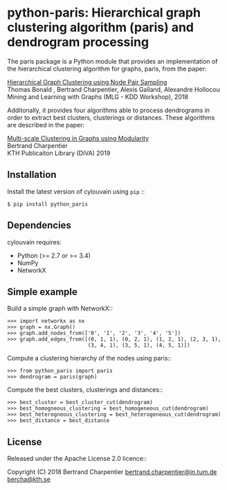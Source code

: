 python-paris: Hierarchical graph clustering algorithm (paris) and dendrogram processing
=========================

The paris package is a Python module that provides an implementation of the hierarchical clustering algorithm for graphs, paris, from the paper:

[Hierarchical Graph Clustering using Node Pair Sampling](https://www.mlgworkshop.org/2018/papers/MLG2018_paper_4.pdf)<br>
Thomas Bonald , Bertrand Charpentier, Alexis Galland, Alexandre Hollocou<br>
Mining and Learning with Graphs (MLG - KDD Workshop), 2018

Additonally, it provides four algorithms able to process dendrograms in order to extract best clusters, clusterings or distances. These algorithms are described in the paper:

[Multi-scale Clustering in Graphs using Modularity](http://www.diva-portal.org/smash/get/diva2:1292782/FULLTEXT01.pdf)<br>
Bertrand Charpentier<br>
KTH Publicaiton Library (DiVA) 2019

Installation
------------

Install the latest version of cylouvain using ``pip`` ::

    $ pip install python_paris

Dependencies
------------

cylouvain requires:

- Python (>= 2.7 or >= 3.4)
- NumPy
- NetworkX

Simple example
--------------

Build a simple graph with NetworkX::

    >>> import networkx as nx
    >>> graph = nx.Graph()
    >>> graph.add_nodes_from(['0', '1', '2', '3', '4', '5'])
    >>> graph.add_edges_from([(0, 1, 1), (0, 2, 1), (1, 2, 1), (2, 3, 1),
                              (3, 4, 1), (3, 5, 1), (4, 5, 1)])

Compute a clustering hierarchy of the nodes using paris::

    >>> from python_paris import paris
    >>> dendrogram = paris(graph)

Compute the best clusters, clusterings and distances::

    >>> best_cluster = best_cluster_cut(dendrogram)
    >>> best_homogneous_clustering = best_homogeneous_cut(dendrogram)
    >>> best_heterogneous_clustering = best_heterogeneous_cut(dendrogram)
    >>> best_distance = best_distance

License
-------

Released under the Apache License 2.0 licence::

   Copyright (C) 2018 Bertrand Charpentier <bertrand.charpentier@in.tum.de> <bercha@kth.se>
